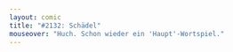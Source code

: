 ```yaml
---
layout: comic
title: "#2132: Schädel"
mouseover: "Huch. Schon wieder ein 'Haupt'-Wortspiel."
---
```


